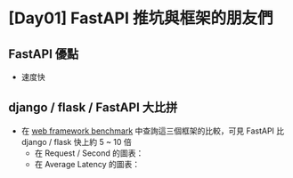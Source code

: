 # [Day01]  FastAPI 推坑與框架的朋友們

## FastAPI 優點
- 速度快


## django / flask / FastAPI 大比拼

- 在 [web framework benchmark](https://web-frameworks-benchmark.netlify.app/result?asc=0&f=fastapi,django,flask&metric=percentile50&order_by=level64) 中查詢這三個框架的比較，可見 FastAPI 比 django / flask 快上約 5 ~ 10 倍
    - 在 Request / Second 的圖表：
        ![]()
    - 在 Average Latency 的圖表：